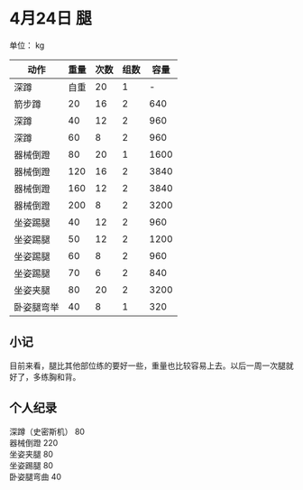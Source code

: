 # 4月24日 腿
单位： kg  

| 动作 | 重量 | 次数 | 组数 | 容量 |
| ----- | ----- | ----- | ----- | ----- |
| 深蹲 | 自重 | 20 | 1 | - |
| 箭步蹲 | 20 | 16 | 2 | 640 |
| 深蹲 | 40 | 12 | 2 | 960 |
| 深蹲 | 60 | 8 | 2 | 960 |
| 器械倒蹬 | 80 | 20 | 1 | 1600 |
| 器械倒蹬 | 120 | 16 | 2 | 3840 |
| 器械倒蹬 | 160 | 12 | 2 | 3840 |
| 器械倒蹬 | 200 | 8 | 2 | 3200 |
| 坐姿踢腿 | 40 | 12 | 2 | 960 |
| 坐姿踢腿 | 50 | 12 | 2 | 1200 |
| 坐姿踢腿 | 60 | 8 | 2 | 960 |
| 坐姿踢腿 | 70 | 6 | 2 | 840 |
| 坐姿夹腿 | 80 | 20 | 2 | 3200 |
| 卧姿腿弯举 | 40 | 8 | 1 | 320 |

## 小记
目前来看，腿比其他部位练的要好一些，重量也比较容易上去。以后一周一次腿就好了，多练胸和背。

## 个人纪录
深蹲（史密斯机） 80  
器械倒蹬 220  
坐姿夹腿 80  
坐姿踢腿 80  
卧姿腿弯曲 40
